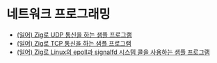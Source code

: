 # 네트워크 프로그래밍
- [(일어) Zig로 UDP 통신을 하는 샘플 프로그램](https://zenn.dev/tetsu_koba/articles/4840401763bed3 )
- [(일어) Zig로 TCP 통신을 하는 샘플 프로그램](https://zenn.dev/tetsu_koba/articles/ed68ef22d2af4c )
- [(일어) Zig로 Linux의 epoll과 signalfd 시스템 콜을 사용하는 샘플 프로그램](https://zenn.dev/tetsu_koba/articles/7fb5e7d13479ba )